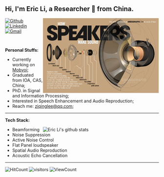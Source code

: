 
<!--
**diaodiaolzq/diaodiaolzq** is a ✨ _special_ ✨ repository because its `README.md` (this file) appears on your GitHub profile.

Here are some ideas to get you started:

- 🔭 I’m currently working on ...
- 🌱 I’m currently learning ...
- 👯 I’m looking to collaborate on ...
- 🤔 I’m looking for help with ...
- 💬 Ask me about ...
- 📫 How to reach me: ...
- 😄 Pronouns: ...
- ⚡ Fun fact: ...
-->


<!-- Your title -->
## Hi, I'm Eric Li, a Researcher 🚀 from China.

<!-- Any image aligned to the right. Beware the width -->
<img width="380" align="right" src="https://github.com/diaodiaolzq/diaodiaolzq/blob/main/images/IMG_3056.GIF" />

<!-- Your badges
You can use the website to generate badges: https://shields.io/
-->

[![Github](https://img.shields.io/badge/-Github-000?style=flat&logo=Github&logoColor=white)](https://github.com/onimur)
[![Linkedin](https://img.shields.io/badge/-LinkedIn-blue?style=flat&logo=Linkedin&logoColor=white)](https://www.linkedin.com/in/子庆-李-b86b14202)
[![Gmail](https://img.shields.io/badge/-mail-c14438?style=flat&logo=Gmail&logoColor=white)](mailto:ziqinglee@qq.com)

&nbsp;

<!-- Talking about you -->
**Personal Stuffs:**

- Currently working on [Mobvoi](https://www.chumenwenwen.com/);
- Graduated from IOA, CAS, China;
- PhD. in Signal and Information Processing;
- Interested in Speech Enhancement and Audio Reproduction;
- Reach me: ziqinglee@qq.com;

---

**Tech Stack:**

<!-- Your github readme stats
You can use this api: https://github.com/anuraghazra/github-readme-stats
-->
<p>
  <a href="https://github.com/onimur/handle-path-oz">
    <img width="380" align="right" alt="Eric Li's github stats" src="https://github-readme-stats.vercel.app/api?username=diaodiaolzq&show_icons=true&hide_border=true" />
  </a>
</p>

- Beamforming
- Noise Suppression
- Active Noise Control
- Flat Panel loudspeaker
- Spatial Audio Reproduction
- Acoustic Echo Cancellation

---

<!-- Your hits or visitors
site: http://hits.dwyl.com or https://visitor-badge.glitch.me
Both apis are in trouble due to the number of requests, if you know any other to register visitors, great
-->
<p align="left">
  <img alt="HitCount" src="http://hits.dwyl.com/diaodiaolzq/diaodiaolzq.svg" />
  <img alt="visitors" src="https://visitor-badge.glitch.me/badge?page_id=diaodiaolzq.diaodiaolzq" />
  <!-- https://github.com/wesky93/views this is a clone of the hits -->
  <img alt="ViewCount" src="https://views.whatilearened.today/views/github/diaodiaolzq/diaodiaolzq.svg" />
</p>
